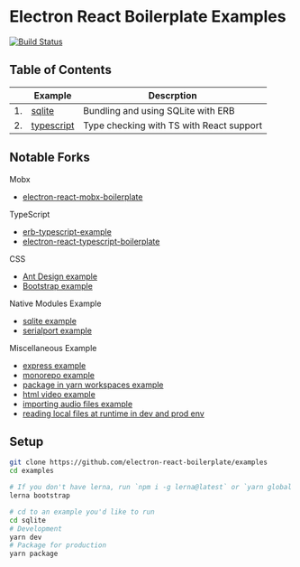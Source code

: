 # Electron React Boilerplate Examples

[![Build Status](https://travis-ci.com/electron-react-boilerplate/examples.svg?branch=master)](https://travis-ci.com/electron-react-boilerplate/examples)

## Table of Contents

|  | Example | Descrption |
| --- | --- | --- |
| 1.|  [sqlite](https://github.com/electron-react-boilerplate/examples/tree/master/examples/sqlite) | Bundling and using SQLite with ERB |
| 2.|  [typescript](https://github.com/electron-react-boilerplate/examples/tree/master/examples/typescript) | Type checking with TS with React support |

## Notable Forks

Mobx
* [electron-react-mobx-boilerplate](https://github.com/gzgogo/electron-react-mobx-boilerplate)

TypeScript
* [erb-typescript-example](https://github.com/amilajack/erb-typescript-example)
* [electron-react-typescript-boilerplate](https://github.com/ManuKle/electron-react-typescript-boilerplate)

CSS
* [Ant Design example](https://github.com/amilajack/erb-ant-design-example)
* [Bootstrap example](https://github.com/amilajack/erb-bootstrap-example)

Native Modules Example
* [sqlite example](https://github.com/amilajack/erb-sqlite-example)
* [serialport example](https://github.com/amilajack/erb-serialport-example)

Miscellaneous Example
* [express example](https://github.com/amilajack/erb-express-example)
* [monorepo example](https://github.com/amilajack/erb-monorepo-example)
* [package in yarn workspaces example](https://github.com/vikr01/erb-with-workspaces-example)
* [html video example](https://github.com/amilajack/erb-video-example)
* [importing audio files example](https://github.com/amilajack/erb-audio-example)
* [reading local files at runtime in dev and prod env](https://github.com/amilajack/erb-local-fs-read-example)


## Setup

```bash
git clone https://github.com/electron-react-boilerplate/examples
cd examples

# If you don't have lerna, run `npm i -g lerna@latest` or `yarn global add lerna@latest`
lerna bootstrap

# cd to an example you'd like to run
cd sqlite
# Development
yarn dev
# Package for production
yarn package
```
